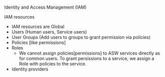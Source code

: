 Identity and Access Management (IAM)

IAM resources
- IAM resources are Global
- Users (Human users, Service users)
- User Groups (Add users to groups to grant permission via policies)
- Policies [like permissions]
- Roles
  - We cannot assign policies[permissions] to ASW services directly as for common users. To grant persissions to a service, we assign a Role with policies to the service.
- Identity providers
